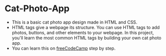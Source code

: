 # Cat-Photo-App

* This is a basic cat photo app design made in HTML and CSS.
* HTML tags give a webpage its structure. You can use HTML tags to add photos, buttons, and other elements to your webpage. In this project, you'll learn the most common HTML tags by building your own cat photo app.
* You can learn this on [freeCodeCamp](https://www.freecodecamp.org/) step by step.
